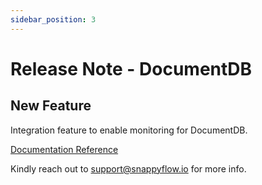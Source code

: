 ```yaml
---
sidebar_position: 3 
---
```

# Release Note - DocumentDB 

## New Feature

Integration feature to enable monitoring for DocumentDB.

[Documentation Reference](/docs/sidebar-snappyflow-saas/Integrations/docdb/)

Kindly reach out to [support@snappyflow.io](mailto:support@snappyflow.io) for more info.

